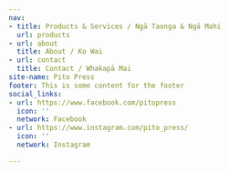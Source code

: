 ```yaml
---
nav:
- title: Products & Services / Ngā Taonga & Ngā Mahi
  url: products
- url: about
  title: About / Ko Wai
- url: contact
  title: Contact / Whakapā Mai
site-name: Pito Press
footer: This is some content for the footer
social_links:
- url: https://www.facebook.com/pitopress
  icon: ''
  network: Facebook
- url: https://www.instagram.com/pito_press/
  icon: ''
  network: Instagram

---
```

